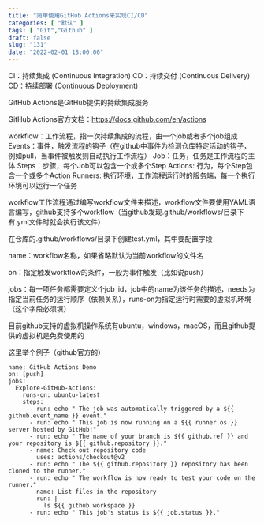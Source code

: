 ```yaml
---
title: "简单使用GitHub Actions来实现CI/CD"
categories: [ "默认" ]
tags: [ "Git","Github" ]
draft: false
slug: "131"
date: "2022-02-01 18:00:00"
---
```


CI：持续集成 (Continuous Integration)
CD：持续交付 (Continuous Delivery)
CD：持续部署 (Continuous Deployment)


GitHub Actions是GitHub提供的持续集成服务

GitHub Actions官方文档：https://docs.github.com/en/actions

workflow：工作流程，指一次持续集成的流程，由一个job或者多个job组成
Events：事件，触发流程的钩子（在github中事件为检测仓库特定活动的钩子，例如pull，当事件被触发则自动执行工作流程）
Job：任务，任务是工作流程的主体
Steps：步骤，每个Job可以包含一个或多个Step
Actions: 行为，每个Step包含一个或多个Action
Runners: 执行环境，工作流程运行时的服务端，每一个执行环境可以运行一个任务


workflow工作流程通过编写workflow文件来描述，workflow文件要使用YAML语言编写，github支持多个workflow（当github发现.github/workflows/目录下有.yml文件时就会执行该文件）

在仓库的.github/workflows/目录下创建test.yml，其中要配置字段

name：workflow名称，如果省略默认为当前workflow的文件名

on：指定触发workflow的条件，一般为事件触发（比如说push）

jobs：每一项任务都需要定义个job_id，job中的name为该任务的描述，needs为指定当前任务的运行顺序（依赖关系），runs-on为指定运行时需要的虚拟机环境（这个字段必须填）

目前github支持的虚拟机操作系统有ubuntu，windows，macOS，而且github提供的虚拟机是免费使用的

这里举个例子（github官方的）

    name: GitHub Actions Demo
    on: [push]
    jobs:
      Explore-GitHub-Actions:
        runs-on: ubuntu-latest
        steps:
          - run: echo " The job was automatically triggered by a ${{ github.event_name }} event."
          - run: echo " This job is now running on a ${{ runner.os }} server hosted by GitHub!"
          - run: echo " The name of your branch is ${{ github.ref }} and your repository is ${{ github.repository }}."
          - name: Check out repository code
            uses: actions/checkout@v2
          - run: echo " The ${{ github.repository }} repository has been cloned to the runner."
          - run: echo " The workflow is now ready to test your code on the runner."
          - name: List files in the repository
            run: |
              ls ${{ github.workspace }}
          - run: echo " This job's status is ${{ job.status }}."